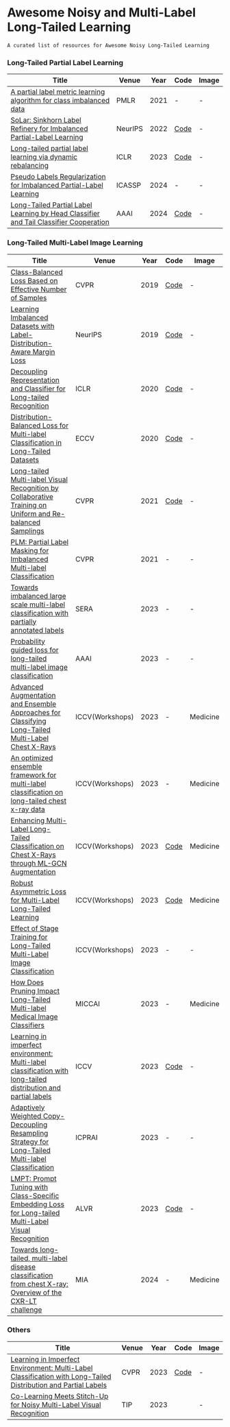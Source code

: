 # Awesome Noisy and Multi-Label Long-Tailed Learning
    A curated list of resources for Awesome Noisy Long-Tailed Learning
### Long-Tailed Partial Label Learning
|  Title   | Venue  | Year| Code|Image|
|  ----  | ----  |----  |----  |----|
|[A partial label metric learning algorithm for class imbalanced data](https://proceedings.mlr.press/v157/liu21f/liu21f.pdf)|PMLR|2021|-|-|
|[SoLar: Sinkhorn Label Refinery for Imbalanced Partial-Label Learning](https://papers.nips.cc/paper_files/paper/2022/file/357a0a771bf65ee07926d6af41b75030-Paper-Conference.pdf)| NeurIPS | 2022| [Code](https://github.com/hbzju/SoLar)|-|
|[Long-tailed partial label learning via dynamic rebalancing](https://arxiv.org/pdf/2302.05080)|ICLR |2023|[Code](https://github.com/MediaBrain-SJTU/RECORDS-LTPLL)|-|
|[Pseudo Labels Regularization for Imbalanced Partial-Label Learning](https://arxiv.org/pdf/2303.03946)|ICASSP|2024|-|-|
|[Long-Tailed Partial Label Learning by Head Classifier and Tail Classifier Cooperation](https://palm.seu.edu.cn/zhangml/files/AAAI'24c.pdf)|AAAI |2024|[Code](https://github.com/hbzju/SoLar)|-|
### Long-Tailed Multi-Label Image Learning
|  Title   | Venue  | Year| Code|Image|
|  ----  | ----  |----  |---- |----|
|[Class-Balanced Loss Based on Effective Number of Samples](https://ieeexplore.ieee.org/document/8953804)|CVPR|2019|[Code](https://github.com/vandit15/Class-balanced-loss-pytorch)|-|
|[Learning Imbalanced Datasets with Label-Distribution-Aware Margin Loss](https://proceedings.neurips.cc/paper/2019/file/621461af90cadfdaf0e8d4cc25129f91-Paper.pdf)|NeurIPS|2019|[Code](https://github.com/kaidic/LDAM-DRW)|-|
|[Decoupling Representation and Classifier for Long-tailed Recognition](https://arxiv.org/pdf/1910.09217)|ICLR|2020|[Code](https://github.com/JiahuiKChen/LT-classification)|-|
|[Distribution-Balanced Loss for Multi-label Classification in Long-Tailed Datasets](https://arxiv.org/pdf/2007.09654)|ECCV|2020|[Code](https://github.com/wutong16/DistributionBalancedLoss)|-|
|[Long-tailed Multi-label Visual Recognition by Collaborative Training on Uniform and Re-balanced Samplings](https://palm.seu.edu.cn/zhangml/files/AAAI'24c.pdf) |CVPR|2021|[Code](https://github.com/bargul/guo2021)|-|
|[PLM: Partial Label Masking for Imbalanced Multi-label Classification](https://openaccess.thecvf.com/content/CVPR2021W/LLID/papers/Duarte_PLM_Partial_Label_Masking_for_Imbalanced_Multi-Label_Classification_CVPRW_2021_paper.pdf)|CVPR|2021|-|-|
|[Towards imbalanced large scale multi-label classification with partially annotated labels](https://arxiv.org/pdf/2308.00166)|SERA|2023|-|-|
|[Probability guided loss for long-tailed multi-label image classification](https://ojs.aaai.org/index.php/AAAI/article/download/25244/25016)|AAAI|2023|-|-|
|[Advanced Augmentation and Ensemble Approaches for Classifying Long-Tailed Multi-Label Chest X-Rays](https://openaccess.thecvf.com/content/ICCV2023W/CVAMD/papers/Nguyen-Mau_Advanced_Augmentation_and_Ensemble_Approaches_for_Classifying_Long-Tailed_Multi-Label_Chest_ICCVW_2023_paper.pdf)| ICCV(Workshops)|2023|-|Medicine|
|[An optimized ensemble framework for multi-label classification on long-tailed chest x-ray data](https://openaccess.thecvf.com/content/ICCV2023W/CVAMD/papers/Jeong_An_Optimized_Ensemble_Framework_for_Multi-Label_Classification_on_Long-Tailed_Chest_ICCVW_2023_paper.pdf)|ICCV(Workshops)|2023|-|Medicine|
|[Enhancing Multi-Label Long-Tailed Classification on Chest X-Rays through ML-GCN Augmentation](https://openaccess.thecvf.com/content/ICCV2023W/CVAMD/papers/Seo_Enhancing_Multi-Label_Long-Tailed_Classification_on_Chest_X-Rays_Through_ML-GCN_Augmentation_ICCVW_2023_paper.pdf)|ICCV(Workshops)|2023|[Code](https://github.com/lisaseo9704/2023_ICCVW_CVAMD_NCIA500)|Medicine|
|[Robust Asymmetric Loss for Multi-Label Long-Tailed Learning](https://openaccess.thecvf.com/content/ICCV2023W/CVAMD/papers/Park_Robust_Asymmetric_Loss_for_Multi-Label_Long-Tailed_Learning_ICCVW_2023_paper.pdf)|ICCV(Workshops)|2023|[Code](https://github.com/kalelpark/RAL)|Medicine|
|[Effect of Stage Training for Long-Tailed Multi-Label Image Classification](https://openaccess.thecvf.com/content/ICCV2023W/CVAMD/papers/Yamagishi_Effect_of_Stage_Training_for_Long-Tailed_Multi-Label_Image_Classification_ICCVW_2023_paper.pdf)|ICCV(Workshops)|2023|-|-|
|[How Does Pruning Impact Long-Tailed Multi-label Medical Image Classifiers](https://link.springer.com/chapter/10.1007/978-3-031-43904-9_64)|MICCAI|2023|-|Medicine|
|[Learning in imperfect environment: Multi-label classification with long-tailed distribution and partial labels](https://openaccess.thecvf.com/content/ICCV2023/papers/Zhang_Learning_in_Imperfect_Environment_Multi-Label_Classification_with_Long-Tailed_Distribution_and_ICCV_2023_paper.pdf)|ICCV|2023|[Code](https://https://github.com/wannature/COMIC)|-|
|[Adaptively Weighted Copy-Decoupling Resampling Strategy for Long-Tailed Multi-label Classification](https://ieeexplore.ieee.org/document/10332128)|ICPRAI|2023|-|-|
|[LMPT: Prompt Tuning with Class-Specific Embedding Loss for Long-tailed Multi-Label Visual Recognition](https://aclanthology.org/2024.alvr-1.3.pdf)|ALVR|2023|[Code](https://github.com/richard-peng-xia/LMPT)|-|
|[Towards long-tailed, multi-label disease classification from chest X-ray: Overview of the CXR-LT challenge](https://www.sciencedirect.com/science/article/pii/S136184152400149X)|MIA|2024|-|Medicine|

### Others
|  Title   | Venue  | Year| Code|Image|
|  ----  | ----  |----  |---- |----|
|[Learning in Imperfect Environment: Multi-Label Classification with Long-Tailed Distribution and Partial Labels](https://openaccess.thecvf.com/content/ICCV2023/papers/Zhang_Learning_in_Imperfect_Environment_Multi-Label_Classification_with_Long-Tailed_Distribution_and_ICCV_2023_paper.pdf)|CVPR|2023|[Code](https://github.com/wannature/COMIC/tree/main)|-|
|[ Co-Learning Meets Stitch-Up for Noisy Multi-Label Visual Recognition](https://arxiv.org/pdf/2307.00880)|TIP|2023||-|
